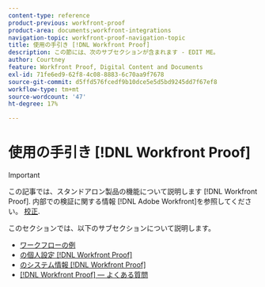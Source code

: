 ```yaml
---
content-type: reference
product-previous: workfront-proof
product-area: documents;workfront-integrations
navigation-topic: workfront-proof-navigation-topic
title: 使用の手引き [!DNL Workfront Proof]
description: この節には、次のサブセクションが含まれます - EDIT ME。
author: Courtney
feature: Workfront Proof, Digital Content and Documents
exl-id: 71fe6ed9-62f8-4c08-8883-6c70aa9f7678
source-git-commit: d5ffd576fcedf9b10dce5e5d5bd9245dd7f67ef8
workflow-type: tm+mt
source-wordcount: '47'
ht-degree: 17%

---
```


# 使用の手引き [!DNL Workfront Proof]

>[!IMPORTANT]
>
>この記事では、スタンドアロン製品の機能について説明します [!DNL Workfront Proof]. 内部での検証に関する情報 [!DNL Adobe Workfront]を参照してください。 [校正](../../review-and-approve-work/proofing/proofing.md).

このセクションでは、以下のサブセクションについて説明します。

* [ワークフローの例](../../workfront-proof/wp-getstarted/workflow-examples/workflow-examples.md)
* [の個人設定 [!DNL Workfront Proof]](../../workfront-proof/wp-getstarted/personal-settings/personal-settings.md)
* [のシステム情報 [!DNL Workfront Proof]](../../workfront-proof/wp-getstarted/system-information/system-information.md)
* [[!DNL Workfront Proof]  — よくある質問](../../workfront-proof/wp-getstarted/faqs/faqs.md)

